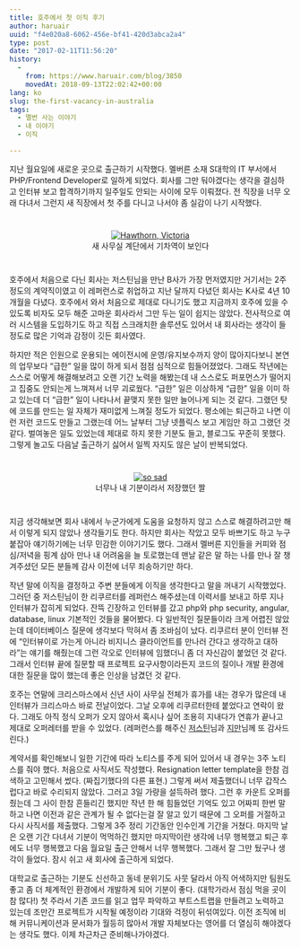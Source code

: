 ```yaml
---
title: 호주에서 첫 이직 후기
author: haruair
uuid: "f4e020a8-6062-456e-bf41-420d3abca2a4"
type: post
date: "2017-02-11T11:56:20"
history:
  - 
    from: https://www.haruair.com/blog/3850
    movedAt: 2018-09-13T22:02:42+00:00
lang: ko
slug: the-first-vacancy-in-australia
tags:
  - 멜번 사는 이야기
  - 내 이야기
  - 이직

---
```

지난 월요일에 새로운 곳으로 출근하기 시작했다. 멜버른 소재 S대학의 IT 부서에서 PHP/Frontend Developer로 일하게 되었다. 회사를 그만 둬야겠다는 생각을 결심하고 인터뷰 보고 합격하기까지 일주일도 안되는 사이에 모두 이뤄졌다. 전 직장을 너무 오래 다녀서 그런지 새 직장에서 첫 주를 다니고 나서야 좀 실감이 나기 시작했다.

<div style="text-align: center; margin: 40px 0;">
  <a data-flickr-embed="true"  href="https://www.flickr.com/photos/90112078@N08/32794610996/in/dateposted-public/" title="Hawthorn, Victoria"><img src="https://c1.staticflickr.com/3/2025/32794610996_0f7bfc0c1f_z.jpg?w=660&#038;ssl=1" style="max-width: 100%;" alt="Hawthorn, Victoria" data-recalc-dims="1" /></a><br /> 새 사무실 계단에서 기차역이 보인다
</div>

호주에서 처음으로 다닌 회사는 저스틴님을 만난 B사가 가장 먼저였지만 거기서는 2주 정도의 계약직이였고 이 레퍼런스로 취업하고 지난 달까지 다녔던 회사는 K사로 4년 10개월을 다녔다. 호주에서 와서 처음으로 제대로 다니기도 했고 지금까지 호주에 있을 수 있도록 비자도 모두 해준 고마운 회사라서 그만 두는 일이 쉽지는 않았다. 전사적으로 여러 시스템을 도입하기도 하고 직접 스크래치한 솔루션도 있어서 내 회사라는 생각이 들 정도로 많은 기억과 감정이 깃든 회사였다.

하지만 적은 인원으로 운용되는 에이전시에 운영/유지보수까지 양이 많아지다보니 본연의 업무보다 &#8220;급한&#8221; 일을 많이 하게 되서 점점 심적으로 힘들어졌었다. 그래도 작년에는 스스로 어떻게 해결해보려고 오랜 기간 노력을 해봤는데 내 스스로도 퍼포먼스가 떨어지고 집중도 안되는게 느껴져서 너무 괴로웠다. &#8220;급한&#8221; 일은 이상하게 &#8220;급한&#8221; 일을 이미 하고 있는데 더 &#8220;급한&#8221; 일이 나타나서 끝맺지 못한 일만 늘어나게 되는 것 같다. 그랬던 탓에 코드를 만드는 일 자체가 재미없게 느껴질 정도가 되었다. 평소에는 퇴근하고 나면 이런 저런 코드도 만들고 그랬는데 어느 날부터 그냥 넷플릭스 보고 게임만 하고 그랬던 것 같다. 벌여놓은 일도 있었는데 제대로 하지 못한 기분도 들고, 블로그도 꾸준히 못했다. 그렇게 놀고도 다음날 출근하기 싫어서 일찍 자지도 않은 날이 반복되었다.

<div style="text-align: center; margin: 40px 0;">
  <a data-flickr-embed="true"  href="https://www.flickr.com/photos/90112078@N08/32712127631/in/dateposted-public/" title="so sad"><img src="https://c1.staticflickr.com/1/738/32712127631_54bdcbda50_z.jpg?w=660&#038;ssl=1" style="max-width: 100%;" alt="so sad" data-recalc-dims="1" /></a><br /> 너무나 내 기분이라서 저장했던 짤
</div>

지금 생각해보면 회사 내에서 누군가에게 도움을 요청하지 않고 스스로 해결하려고만 해서 이렇게 되지 않았나 생각들기도 한다. 하지만 회사는 작았고 모두 바쁘기도 하고 누구 붙잡아 얘기하기에는 너무 민감한 이야기기도 했다. 그래서 멜버른 지인들을 커피와 점심/저녁을 핑계 삼아 만나 내 어려움을 늘 토로했는데 맨날 같은 말 하는 나를 만나 잘 챙겨주셨던 모든 분들께 감사 이전에 너무 죄송하기만 하다.

작년 말에 이직을 결정하고 주변 분들에게 이직을 생각한다고 말을 꺼내기 시작했었다. 그러던 중 저스틴님이 한 리쿠르터를 레퍼런스 해주셨는데 이력서를 보내고 하루 지나 인터뷰가 잡히게 되었다. 잔뜩 긴장하고 인터뷰를 갔고 php와 php security, angular, database, linux 기본적인 것들을 물어봤다. 다 일반적인 질문들이라 크게 어렵진 않았는데 데이터베이스 질문에 생각보다 막혀서 좀 조바심이 났다. 리쿠르터 분이 인터뷰 전에 &#8220;인터뷰이로 가는게 아니라 비지니스 클라이언트를 만나러 간다고 생각하고 대하라&#8221;는 얘기를 해줬는데 그런 각오로 인터뷰에 임했더니 좀 더 자신감이 붙었던 것 같다. 그래서 인터뷰 끝에 질문할 때 프로젝트 요구사항이라든지 코드의 질이나 개발 환경에 대한 질문을 많이 했는데 좋은 인상을 남겼던 것 같다.

호주는 연말에 크리스마스에서 신년 사이 사무실 전체가 휴가를 내는 경우가 많은데 내 인터뷰가 크리스마스 바로 전날이었다. 그날 오후에 리쿠르터한테 붙었다고 연락이 왔다. 그래도 아직 정식 오퍼가 오지 않아서 혹시나 싶어 조용히 지내다가 연휴가 끝나고 제대로 오퍼레터를 받을 수 있었다. (레퍼런스를 해주신 [저스틴][1]님과 [지만][2]님께 또 감사드린다.)

계약서를 확인해보니 일한 기간에 따라 노티스를 주게 되어 있어서 내 경우는 3주 노티스를 줘야 했다. 처음으로 사직서도 작성했다. Resignation letter template을 한참 검색하고 고민해서 썼다. (짜집기했다의 다른 표현.) 그렇게 써서 제출했더니 너무 갑작스럽다고 바로 수리되지 않았다. 그러고 3일 가량을 설득하려 했다. 그런 후 카운트 오퍼를 줬는데 그 사이 한참 흔들리긴 했지만 작년 한 해 힘들었던 기억도 있고 어짜피 한번 말하고 나면 이전과 같은 관계가 될 수 없다는걸 잘 알고 있기 때문에 그 오퍼를 거절하고 다시 사직서를 제출했다. 그렇게 3주 정리 기간동안 인수인계 기간을 거쳤다. 마지막 날은 오랜 기간 다녀서 기분이 먹먹하긴 했지만 마지막이란 생각에 너무 행복했고 퇴근 후에도 너무 행복했고 다음 월요일 출근 안해서 너무 행복했다. 그래서 잘 그만 뒀구나 생각이 들었다. 잠시 쉬고 새 회사에 출근하게 되었다.

대학교로 출근하는 기분도 신선하고 동네 분위기도 사뭇 달라서 아직 어색하지만 팀원도 좋고 좀 더 체계적인 환경에서 개발하게 되어 기분이 좋다. (대학가라서 점심 먹을 곳이 참 많다!) 첫 주라서 기존 코드를 읽고 업무 파악하고 부트스트랩을 만들려고 노력하고 있는데 조만간 프로젝트가 시작될 예정이라 기대와 걱정이 뒤섞여있다. 이전 조직에 비해 커뮤니케이션과 문서화가 월등히 많아서 개발 자체보다는 영어를 더 열심히 해야겠다는 생각도 했다. 이제 차근차근 준비해나가야겠다.

 [1]: https://twitter.com/justinchronicle
 [2]: https://twitter.com/jimkimau